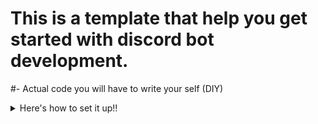# This is a template that help you get started with discord bot development.
#- Actual code you will have to write your self (DIY)
<details>
<summary> Here's how to set it up!!</summary>
<br>
# Step 1
<br>
- Start with editing the ``package.json``, edit to your taste and then proceed
<br>
# Step 2
<br>
- Then write your favourable code in ``main.js`` then launch in and 24/7 service as a web program.

</details>
